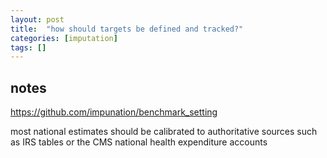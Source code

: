 ```yaml
---
layout: post
title:  "how should targets be defined and tracked?"
categories: [imputation]
tags: []
---
```


## notes

https://github.com/impunation/benchmark_setting

most national estimates should be calibrated to authoritative sources such as IRS tables or the CMS national health expenditure accounts